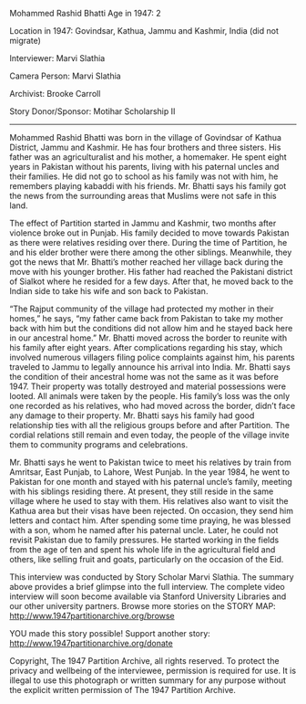 Mohammed Rashid Bhatti
Age in 1947: 2

Location in 1947: Govindsar, Kathua, Jammu and Kashmir, India (did not migrate)

Interviewer: Marvi Slathia

Camera Person: Marvi Slathia

Archivist: Brooke Carroll

Story Donor/Sponsor: Motihar Scholarship II

-------------------------------------------

Mohammed Rashid Bhatti was born in the village of Govindsar of Kathua District, Jammu and Kashmir. He has four brothers and three sisters. His father was an agriculturalist and his mother, a homemaker. He spent eight years in Pakistan without his parents, living with his paternal uncles and their families. He did not go to school as his family was not with him, he remembers playing kabaddi with his friends. Mr. Bhatti says his family got the news from the surrounding areas that Muslims were not safe in this land.

The effect of Partition started in Jammu and Kashmir, two months after violence broke out in Punjab. His family decided to move towards Pakistan as there were relatives residing over there. During the time of Partition, he and his elder brother were there among the other siblings. Meanwhile, they got the news that Mr. Bhatti’s mother reached her village back during the move with his younger brother. His father had reached the Pakistani district of Sialkot where he resided for a few days. After that, he moved back to the Indian side to take his wife and son back to Pakistan.

“The Rajput community of the village had protected my mother in their homes,” he says, “my father came back from Pakistan to take my mother back with him but the conditions did not allow him and he stayed back here in our ancestral home.” Mr. Bhatti moved across the border to reunite with his family after eight years. After complications regarding his stay, which involved numerous villagers filing police complaints against him, his parents traveled to Jammu to legally announce his arrival into India. Mr. Bhatti says the condition of their ancestral home was not the same as it was before 1947. Their property was totally destroyed and material possessions were looted. All animals were taken by the people. His family’s loss was the only one recorded as his relatives, who had moved across the border, didn’t face any damage to their property. Mr. Bhatti says his family had good relationship ties with all the religious groups before and after Partition. The cordial relations still remain and even today, the people of the village invite them to community programs and celebrations.

Mr. Bhatti says he went to Pakistan twice to meet his relatives by train from Amritsar, East Punjab, to Lahore, West Punjab. In the year 1984, he went to Pakistan for one month and stayed with his paternal uncle’s family, meeting with his siblings residing there. At present, they still reside in the same village where he used to stay with them. His relatives also want to visit the Kathua area but their visas have been rejected. On occasion, they send him letters and contact him. After spending some time praying, he was blessed with a son, whom he named after his paternal uncle. Later, he could not revisit Pakistan due to family pressures. He started working in the fields from the age of ten and spent his whole life in the agricultural field and others, like selling fruit and goats, particularly on the occasion of the Eid.

This interview was conducted by Story Scholar Marvi Slathia. The summary above provides a brief glimpse into the full interview. The complete video interview will soon become available via Stanford University Libraries and our other university partners. Browse more stories on the STORY MAP: http://www.1947partitionarchive.org/browse

YOU made this story possible! Support another story: http://www.1947partitionarchive.org/donate

Copyright, The 1947 Partition Archive, all rights reserved. To protect the privacy and wellbeing of the interviewee, permission is required for use. It is illegal to use this photograph or written summary for any purpose without the explicit written permission of The 1947 Partition Archive.
